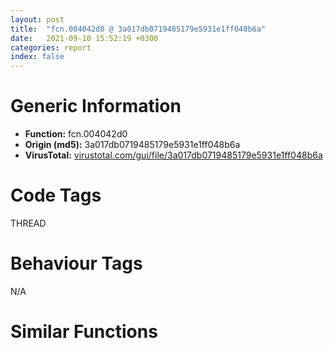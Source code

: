 ```yaml
---
layout: post
title:  "fcn.004042d0 @ 3a017db0719485179e5931e1ff048b6a"
date:   2021-09-10 15:52:19 +0300
categories: report
index: false
---
```


# Generic Information
- **Function:** fcn.004042d0
- **Origin (md5):** 3a017db0719485179e5931e1ff048b6a
- **VirusTotal:** [virustotal.com/gui/file/3a017db0719485179e5931e1ff048b6a][virustotal_ref]

# Code Tags
<span class="tag" id="THREAD">THREAD</span>


# Behaviour Tags
<span class="bhv-tag" id="na">N/A</span>

# Similar Functions
<script type="text/javascript" src="https://www.gstatic.com/charts/loader.js"></script>
<script type="text/javascript">

    google.charts.load('current', {'packages':['corechart']});
    google.charts.setOnLoadCallback(drawChart);

    function drawChart() {
    var data = new google.visualization.DataTable();
        data.addColumn('number', 'X');
        data.addColumn('number', 'Y');
        data.addColumn({type: 'string', role: 'tooltip', 'p': {'html': true}});
        data.addColumn({'type': 'string', 'role': 'style'});
        
        data.addRows([
    [-174.20196533203125, -40.38768005371094, '<b><a href="/report/fcn.004042d0@3a017db0719485179e5931e1ff048b6a">fcn.004042d0</a><br>@3a017db0719485179e5931e1ff048b6a</b><br>push ebp<br>mov ebp, esp<br>sub esp, 0x4c<br>mov eax, dword[0x49b06c]<br>xor eax, ebp<br>mov dword[ebp-4], eax<br>mov dword[ebp-0x34], ecx<br>call dword[sym.imp.KERNEL32.dll_GetCurrentThreadId]<br>mov dword[ebp-0x3c], eax<br>mov eax, dword[ebp-0x34]<br>add eax, 8<br>mov dword[ebp-0x40], eax<br>mov ecx, dword[ebp-0x40]<br>mov edx, dword[ecx]<br>mov dword[ebp-0x44], edx<br>mov eax, dword[ebp-0x3c]<br>cmp eax, dword[ebp-0x44]<br>jne 0x40430e<br>mov dword[ebp-0x38], 1<br>jmp 0x404315<br>mov dword[ebp-0x38], 0<br>movzx ecx, byte[ebp-0x38]<br>test ecx, ecx<br>je 0x404354<br>mov edx, dword[ebp-0x34]<br>mov eax, dword[edx+4]<br>add eax, 1<br>jne 0x404343<br>push str.boost::interprocess::spin_recursive_mutex_recursive_lock_overflow<br>lea ecx, [ebp-0x30]<br>call fcn.00402cf0<br>push 0x499d40<br>lea ecx, [ebp-0x30]<br>push ecx<br>call fcn.0045e624<br>mov edx, dword[ebp-0x34]<br>mov eax, dword[edx+4]<br>add eax, 1<br>mov ecx, dword[ebp-0x34]<br>mov dword[ecx+4], eax<br>jmp 0x404383<br>mov edx, dword[ebp-0x34]<br>push edx<br>call fcn.004200e0<br>add esp, 4<br>mov eax, dword[ebp-0x34]<br>add eax, 8<br>mov dword[ebp-0x48], eax<br>lea ecx, [ebp-0x3c]<br>mov dword[ebp-0x4c], ecx<br>mov edx, dword[ebp-0x48]<br>mov eax, dword[ebp-0x4c]<br>mov ecx, dword[eax]<br>mov dword[edx], ecx<br>mov edx, dword[ebp-0x34]<br>mov dword[edx+4], 1<br>mov ecx, dword[ebp-4]<br>xor ecx, ebp<br>call fcn.0045c716<br>mov esp, ebp<br>pop ebp<br>ret <br><eoc> ', 'point { fill-color: #e0440e; }'],
[53.50938034057617, -152.0179901123047, '<b><a href="/report/fcn.004042d0@da55f6ad71c51a7bfc62709434cb3d45">fcn.004042d0</a><br>@da55f6ad71c51a7bfc62709434cb3d45</b><br>push ebp<br>mov ebp, esp<br>sub esp, 0x4c<br>mov eax, dword[0x49b06c]<br>xor eax, ebp<br>mov dword[ebp-4], eax<br>mov dword[ebp-0x34], ecx<br>call dword[sym.imp.KERNEL32.dll_GetCurrentThreadId]<br>mov dword[ebp-0x3c], eax<br>mov eax, dword[ebp-0x34]<br>add eax, 8<br>mov dword[ebp-0x40], eax<br>mov ecx, dword[ebp-0x40]<br>mov edx, dword[ecx]<br>mov dword[ebp-0x44], edx<br>mov eax, dword[ebp-0x3c]<br>cmp eax, dword[ebp-0x44]<br>jne 0x40430e<br>mov dword[ebp-0x38], 1<br>jmp 0x404315<br>mov dword[ebp-0x38], 0<br>movzx ecx, byte[ebp-0x38]<br>test ecx, ecx<br>je 0x404354<br>mov edx, dword[ebp-0x34]<br>mov eax, dword[edx+4]<br>add eax, 1<br>jne 0x404343<br>push str.boost::interprocess::spin_recursive_mutex_recursive_lock_overflow<br>lea ecx, [ebp-0x30]<br>call fcn.00402cf0<br>push 0x499d40<br>lea ecx, [ebp-0x30]<br>push ecx<br>call fcn.0045e624<br>mov edx, dword[ebp-0x34]<br>mov eax, dword[edx+4]<br>add eax, 1<br>mov ecx, dword[ebp-0x34]<br>mov dword[ecx+4], eax<br>jmp 0x404383<br>mov edx, dword[ebp-0x34]<br>push edx<br>call fcn.004200e0<br>add esp, 4<br>mov eax, dword[ebp-0x34]<br>add eax, 8<br>mov dword[ebp-0x48], eax<br>lea ecx, [ebp-0x3c]<br>mov dword[ebp-0x4c], ecx<br>mov edx, dword[ebp-0x48]<br>mov eax, dword[ebp-0x4c]<br>mov ecx, dword[eax]<br>mov dword[edx], ecx<br>mov edx, dword[ebp-0x34]<br>mov dword[edx+4], 1<br>mov ecx, dword[ebp-4]<br>xor ecx, ebp<br>call fcn.0045c716<br>mov esp, ebp<br>pop ebp<br>ret <br><eoc> ', 'null'],
[-24.48457908630371, 148.3708038330078, '<b><a href="/report/fcn.004042d0@2a380710d2016aed75cfad6eacab1d1a">fcn.004042d0</a><br>@2a380710d2016aed75cfad6eacab1d1a</b><br>push ebp<br>mov ebp, esp<br>sub esp, 0x4c<br>mov eax, dword[0x49b06c]<br>xor eax, ebp<br>mov dword[ebp-4], eax<br>mov dword[ebp-0x34], ecx<br>call dword[sym.imp.KERNEL32.dll_GetCurrentThreadId]<br>mov dword[ebp-0x3c], eax<br>mov eax, dword[ebp-0x34]<br>add eax, 8<br>mov dword[ebp-0x40], eax<br>mov ecx, dword[ebp-0x40]<br>mov edx, dword[ecx]<br>mov dword[ebp-0x44], edx<br>mov eax, dword[ebp-0x3c]<br>cmp eax, dword[ebp-0x44]<br>jne 0x40430e<br>mov dword[ebp-0x38], 1<br>jmp 0x404315<br>mov dword[ebp-0x38], 0<br>movzx ecx, byte[ebp-0x38]<br>test ecx, ecx<br>je 0x404354<br>mov edx, dword[ebp-0x34]<br>mov eax, dword[edx+4]<br>add eax, 1<br>jne 0x404343<br>push str.boost::interprocess::spin_recursive_mutex_recursive_lock_overflow<br>lea ecx, [ebp-0x30]<br>call fcn.00402cf0<br>push 0x499d40<br>lea ecx, [ebp-0x30]<br>push ecx<br>call fcn.0045e624<br>mov edx, dword[ebp-0x34]<br>mov eax, dword[edx+4]<br>add eax, 1<br>mov ecx, dword[ebp-0x34]<br>mov dword[ecx+4], eax<br>jmp 0x404383<br>mov edx, dword[ebp-0x34]<br>push edx<br>call fcn.004200e0<br>add esp, 4<br>mov eax, dword[ebp-0x34]<br>add eax, 8<br>mov dword[ebp-0x48], eax<br>lea ecx, [ebp-0x3c]<br>mov dword[ebp-0x4c], ecx<br>mov edx, dword[ebp-0x48]<br>mov eax, dword[ebp-0x4c]<br>mov ecx, dword[eax]<br>mov dword[edx], ecx<br>mov edx, dword[ebp-0x34]<br>mov dword[edx+4], 1<br>mov ecx, dword[ebp-4]<br>xor ecx, ebp<br>call fcn.0045c716<br>mov esp, ebp<br>pop ebp<br>ret <br><eoc> ', 'null'],
[195.8022918701172, 56.811195373535156, '<b><a href="/report/fcn.004042d0@cd64783198de5872d050db281b6d529b">fcn.004042d0</a><br>@cd64783198de5872d050db281b6d529b</b><br>push ebp<br>mov ebp, esp<br>sub esp, 0x4c<br>mov eax, dword[0x49b06c]<br>xor eax, ebp<br>mov dword[ebp-4], eax<br>mov dword[ebp-0x34], ecx<br>call dword[sym.imp.KERNEL32.dll_GetCurrentThreadId]<br>mov dword[ebp-0x3c], eax<br>mov eax, dword[ebp-0x34]<br>add eax, 8<br>mov dword[ebp-0x40], eax<br>mov ecx, dword[ebp-0x40]<br>mov edx, dword[ecx]<br>mov dword[ebp-0x44], edx<br>mov eax, dword[ebp-0x3c]<br>cmp eax, dword[ebp-0x44]<br>jne 0x40430e<br>mov dword[ebp-0x38], 1<br>jmp 0x404315<br>mov dword[ebp-0x38], 0<br>movzx ecx, byte[ebp-0x38]<br>test ecx, ecx<br>je 0x404354<br>mov edx, dword[ebp-0x34]<br>mov eax, dword[edx+4]<br>add eax, 1<br>jne 0x404343<br>push str.boost::interprocess::spin_recursive_mutex_recursive_lock_overflow<br>lea ecx, [ebp-0x30]<br>call fcn.00402cf0<br>push 0x499d40<br>lea ecx, [ebp-0x30]<br>push ecx<br>call fcn.0045e624<br>mov edx, dword[ebp-0x34]<br>mov eax, dword[edx+4]<br>add eax, 1<br>mov ecx, dword[ebp-0x34]<br>mov dword[ecx+4], eax<br>jmp 0x404383<br>mov edx, dword[ebp-0x34]<br>push edx<br>call fcn.004200e0<br>add esp, 4<br>mov eax, dword[ebp-0x34]<br>add eax, 8<br>mov dword[ebp-0x48], eax<br>lea ecx, [ebp-0x3c]<br>mov dword[ebp-0x4c], ecx<br>mov edx, dword[ebp-0x48]<br>mov eax, dword[ebp-0x4c]<br>mov ecx, dword[eax]<br>mov dword[edx], ecx<br>mov edx, dword[ebp-0x34]<br>mov dword[edx+4], 1<br>mov ecx, dword[ebp-4]<br>xor ecx, ebp<br>call fcn.0045c716<br>mov esp, ebp<br>pop ebp<br>ret <br><eoc> ', 'null'],
[60.68839645385742, 40.74580001831055, '<b><a href="/report/fcn.004042d0@394c28c779b535ac47055481e5ab2427">fcn.004042d0</a><br>@394c28c779b535ac47055481e5ab2427</b><br>push ebp<br>mov ebp, esp<br>sub esp, 0x4c<br>mov eax, dword[0x49b06c]<br>xor eax, ebp<br>mov dword[ebp-4], eax<br>mov dword[ebp-0x34], ecx<br>call dword[sym.imp.KERNEL32.dll_GetCurrentThreadId]<br>mov dword[ebp-0x3c], eax<br>mov eax, dword[ebp-0x34]<br>add eax, 8<br>mov dword[ebp-0x40], eax<br>mov ecx, dword[ebp-0x40]<br>mov edx, dword[ecx]<br>mov dword[ebp-0x44], edx<br>mov eax, dword[ebp-0x3c]<br>cmp eax, dword[ebp-0x44]<br>jne 0x40430e<br>mov dword[ebp-0x38], 1<br>jmp 0x404315<br>mov dword[ebp-0x38], 0<br>movzx ecx, byte[ebp-0x38]<br>test ecx, ecx<br>je 0x404354<br>mov edx, dword[ebp-0x34]<br>mov eax, dword[edx+4]<br>add eax, 1<br>jne 0x404343<br>push str.boost::interprocess::spin_recursive_mutex_recursive_lock_overflow<br>lea ecx, [ebp-0x30]<br>call fcn.00402cf0<br>push 0x499d40<br>lea ecx, [ebp-0x30]<br>push ecx<br>call fcn.0045e624<br>mov edx, dword[ebp-0x34]<br>mov eax, dword[edx+4]<br>add eax, 1<br>mov ecx, dword[ebp-0x34]<br>mov dword[ecx+4], eax<br>jmp 0x404383<br>mov edx, dword[ebp-0x34]<br>push edx<br>call fcn.004200e0<br>add esp, 4<br>mov eax, dword[ebp-0x34]<br>add eax, 8<br>mov dword[ebp-0x48], eax<br>lea ecx, [ebp-0x3c]<br>mov dword[ebp-0x4c], ecx<br>mov edx, dword[ebp-0x48]<br>mov eax, dword[ebp-0x4c]<br>mov ecx, dword[eax]<br>mov dword[edx], ecx<br>mov edx, dword[ebp-0x34]<br>mov dword[edx+4], 1<br>mov ecx, dword[ebp-4]<br>xor ecx, ebp<br>call fcn.0045c716<br>mov esp, ebp<br>pop ebp<br>ret <br><eoc> ', 'null'],
[111.2451171875, 161.26370239257812, '<b><a href="/report/fcn.004042d0@47d4e089bbf62dab1a8f678bd32b173c">fcn.004042d0</a><br>@47d4e089bbf62dab1a8f678bd32b173c</b><br>push ebp<br>mov ebp, esp<br>sub esp, 0x4c<br>mov eax, dword[0x49b06c]<br>xor eax, ebp<br>mov dword[ebp-4], eax<br>mov dword[ebp-0x34], ecx<br>call dword[sym.imp.KERNEL32.dll_GetCurrentThreadId]<br>mov dword[ebp-0x3c], eax<br>mov eax, dword[ebp-0x34]<br>add eax, 8<br>mov dword[ebp-0x40], eax<br>mov ecx, dword[ebp-0x40]<br>mov edx, dword[ecx]<br>mov dword[ebp-0x44], edx<br>mov eax, dword[ebp-0x3c]<br>cmp eax, dword[ebp-0x44]<br>jne 0x40430e<br>mov dword[ebp-0x38], 1<br>jmp 0x404315<br>mov dword[ebp-0x38], 0<br>movzx ecx, byte[ebp-0x38]<br>test ecx, ecx<br>je 0x404354<br>mov edx, dword[ebp-0x34]<br>mov eax, dword[edx+4]<br>add eax, 1<br>jne 0x404343<br>push str.boost::interprocess::spin_recursive_mutex_recursive_lock_overflow<br>lea ecx, [ebp-0x30]<br>call fcn.00402cf0<br>push 0x499d40<br>lea ecx, [ebp-0x30]<br>push ecx<br>call fcn.0045e624<br>mov edx, dword[ebp-0x34]<br>mov eax, dword[edx+4]<br>add eax, 1<br>mov ecx, dword[ebp-0x34]<br>mov dword[ecx+4], eax<br>jmp 0x404383<br>mov edx, dword[ebp-0x34]<br>push edx<br>call fcn.004200e0<br>add esp, 4<br>mov eax, dword[ebp-0x34]<br>add eax, 8<br>mov dword[ebp-0x48], eax<br>lea ecx, [ebp-0x3c]<br>mov dword[ebp-0x4c], ecx<br>mov edx, dword[ebp-0x48]<br>mov eax, dword[ebp-0x4c]<br>mov ecx, dword[eax]<br>mov dword[edx], ecx<br>mov edx, dword[ebp-0x34]<br>mov dword[edx+4], 1<br>mov ecx, dword[ebp-4]<br>xor ecx, ebp<br>call fcn.0045c716<br>mov esp, ebp<br>pop ebp<br>ret <br><eoc> ', 'null'],
[-148.36868286132812, 93.06907653808594, '<b><a href="/report/fcn.004042d0@2f57463e398c8086d3043342f205d871">fcn.004042d0</a><br>@2f57463e398c8086d3043342f205d871</b><br>push ebp<br>mov ebp, esp<br>sub esp, 0x4c<br>mov eax, dword[0x49b06c]<br>xor eax, ebp<br>mov dword[ebp-4], eax<br>mov dword[ebp-0x34], ecx<br>call dword[sym.imp.KERNEL32.dll_GetCurrentThreadId]<br>mov dword[ebp-0x3c], eax<br>mov eax, dword[ebp-0x34]<br>add eax, 8<br>mov dword[ebp-0x40], eax<br>mov ecx, dword[ebp-0x40]<br>mov edx, dword[ecx]<br>mov dword[ebp-0x44], edx<br>mov eax, dword[ebp-0x3c]<br>cmp eax, dword[ebp-0x44]<br>jne 0x40430e<br>mov dword[ebp-0x38], 1<br>jmp 0x404315<br>mov dword[ebp-0x38], 0<br>movzx ecx, byte[ebp-0x38]<br>test ecx, ecx<br>je 0x404354<br>mov edx, dword[ebp-0x34]<br>mov eax, dword[edx+4]<br>add eax, 1<br>jne 0x404343<br>push str.boost::interprocess::spin_recursive_mutex_recursive_lock_overflow<br>lea ecx, [ebp-0x30]<br>call fcn.00402cf0<br>push 0x499d40<br>lea ecx, [ebp-0x30]<br>push ecx<br>call fcn.0045e624<br>mov edx, dword[ebp-0x34]<br>mov eax, dword[edx+4]<br>add eax, 1<br>mov ecx, dword[ebp-0x34]<br>mov dword[ecx+4], eax<br>jmp 0x404383<br>mov edx, dword[ebp-0x34]<br>push edx<br>call fcn.004200e0<br>add esp, 4<br>mov eax, dword[ebp-0x34]<br>add eax, 8<br>mov dword[ebp-0x48], eax<br>lea ecx, [ebp-0x3c]<br>mov dword[ebp-0x4c], ecx<br>mov edx, dword[ebp-0x48]<br>mov eax, dword[ebp-0x4c]<br>mov ecx, dword[eax]<br>mov dword[edx], ecx<br>mov edx, dword[ebp-0x34]<br>mov dword[edx+4], 1<br>mov ecx, dword[ebp-4]<br>xor ecx, ebp<br>call fcn.0045c716<br>mov esp, ebp<br>pop ebp<br>ret <br><eoc> ', 'null'],
[246.56297302246094, -63.413917541503906, '<b><a href="/report/fcn.004042d0@985d3a961f1a2ad37039ba25bf21c0ee">fcn.004042d0</a><br>@985d3a961f1a2ad37039ba25bf21c0ee</b><br>push ebp<br>mov ebp, esp<br>sub esp, 0x4c<br>mov eax, dword[0x49b06c]<br>xor eax, ebp<br>mov dword[ebp-4], eax<br>mov dword[ebp-0x34], ecx<br>call dword[sym.imp.KERNEL32.dll_GetCurrentThreadId]<br>mov dword[ebp-0x3c], eax<br>mov eax, dword[ebp-0x34]<br>add eax, 8<br>mov dword[ebp-0x40], eax<br>mov ecx, dword[ebp-0x40]<br>mov edx, dword[ecx]<br>mov dword[ebp-0x44], edx<br>mov eax, dword[ebp-0x3c]<br>cmp eax, dword[ebp-0x44]<br>jne 0x40430e<br>mov dword[ebp-0x38], 1<br>jmp 0x404315<br>mov dword[ebp-0x38], 0<br>movzx ecx, byte[ebp-0x38]<br>test ecx, ecx<br>je 0x404354<br>mov edx, dword[ebp-0x34]<br>mov eax, dword[edx+4]<br>add eax, 1<br>jne 0x404343<br>push str.boost::interprocess::spin_recursive_mutex_recursive_lock_overflow<br>lea ecx, [ebp-0x30]<br>call fcn.00402cf0<br>push 0x499d40<br>lea ecx, [ebp-0x30]<br>push ecx<br>call fcn.0045e624<br>mov edx, dword[ebp-0x34]<br>mov eax, dword[edx+4]<br>add eax, 1<br>mov ecx, dword[ebp-0x34]<br>mov dword[ecx+4], eax<br>jmp 0x404383<br>mov edx, dword[ebp-0x34]<br>push edx<br>call fcn.004200e0<br>add esp, 4<br>mov eax, dword[ebp-0x34]<br>add eax, 8<br>mov dword[ebp-0x48], eax<br>lea ecx, [ebp-0x3c]<br>mov dword[ebp-0x4c], ecx<br>mov edx, dword[ebp-0x48]<br>mov eax, dword[ebp-0x4c]<br>mov ecx, dword[eax]<br>mov dword[edx], ecx<br>mov edx, dword[ebp-0x34]<br>mov dword[edx+4], 1<br>mov ecx, dword[ebp-4]<br>xor ecx, ebp<br>call fcn.0045c716<br>mov esp, ebp<br>pop ebp<br>ret <br><eoc> ', 'null'],
[112.22321319580078, -57.30643081665039, '<b><a href="/report/fcn.004042d0@2dd6da6129e47fd72c5b6249eef16bbb">fcn.004042d0</a><br>@2dd6da6129e47fd72c5b6249eef16bbb</b><br>push ebp<br>mov ebp, esp<br>sub esp, 0x4c<br>mov eax, dword[0x49b06c]<br>xor eax, ebp<br>mov dword[ebp-4], eax<br>mov dword[ebp-0x34], ecx<br>call dword[sym.imp.KERNEL32.dll_GetCurrentThreadId]<br>mov dword[ebp-0x3c], eax<br>mov eax, dword[ebp-0x34]<br>add eax, 8<br>mov dword[ebp-0x40], eax<br>mov ecx, dword[ebp-0x40]<br>mov edx, dword[ecx]<br>mov dword[ebp-0x44], edx<br>mov eax, dword[ebp-0x3c]<br>cmp eax, dword[ebp-0x44]<br>jne 0x40430e<br>mov dword[ebp-0x38], 1<br>jmp 0x404315<br>mov dword[ebp-0x38], 0<br>movzx ecx, byte[ebp-0x38]<br>test ecx, ecx<br>je 0x404354<br>mov edx, dword[ebp-0x34]<br>mov eax, dword[edx+4]<br>add eax, 1<br>jne 0x404343<br>push str.boost::interprocess::spin_recursive_mutex_recursive_lock_overflow<br>lea ecx, [ebp-0x30]<br>call fcn.00402cf0<br>push 0x499d40<br>lea ecx, [ebp-0x30]<br>push ecx<br>call fcn.0045e624<br>mov edx, dword[ebp-0x34]<br>mov eax, dword[edx+4]<br>add eax, 1<br>mov ecx, dword[ebp-0x34]<br>mov dword[ecx+4], eax<br>jmp 0x404383<br>mov edx, dword[ebp-0x34]<br>push edx<br>call fcn.004200e0<br>add esp, 4<br>mov eax, dword[ebp-0x34]<br>add eax, 8<br>mov dword[ebp-0x48], eax<br>lea ecx, [ebp-0x3c]<br>mov dword[ebp-0x4c], ecx<br>mov edx, dword[ebp-0x48]<br>mov eax, dword[ebp-0x4c]<br>mov ecx, dword[eax]<br>mov dword[edx], ecx<br>mov edx, dword[ebp-0x34]<br>mov dword[edx+4], 1<br>mov ecx, dword[ebp-4]<br>xor ecx, ebp<br>call fcn.0045c716<br>mov esp, ebp<br>pop ebp<br>ret <br><eoc> ', 'null'],
[-47.23225784301758, 11.025379180908203, '<b><a href="/report/fcn.004042d0@f47bfed80cd39ec1aff63db618c8814f">fcn.004042d0</a><br>@f47bfed80cd39ec1aff63db618c8814f</b><br>push ebp<br>mov ebp, esp<br>sub esp, 0x4c<br>mov eax, dword[0x49b06c]<br>xor eax, ebp<br>mov dword[ebp-4], eax<br>mov dword[ebp-0x34], ecx<br>call dword[sym.imp.KERNEL32.dll_GetCurrentThreadId]<br>mov dword[ebp-0x3c], eax<br>mov eax, dword[ebp-0x34]<br>add eax, 8<br>mov dword[ebp-0x40], eax<br>mov ecx, dword[ebp-0x40]<br>mov edx, dword[ecx]<br>mov dword[ebp-0x44], edx<br>mov eax, dword[ebp-0x3c]<br>cmp eax, dword[ebp-0x44]<br>jne 0x40430e<br>mov dword[ebp-0x38], 1<br>jmp 0x404315<br>mov dword[ebp-0x38], 0<br>movzx ecx, byte[ebp-0x38]<br>test ecx, ecx<br>je 0x404354<br>mov edx, dword[ebp-0x34]<br>mov eax, dword[edx+4]<br>add eax, 1<br>jne 0x404343<br>push str.boost::interprocess::spin_recursive_mutex_recursive_lock_overflow<br>lea ecx, [ebp-0x30]<br>call fcn.00402cf0<br>push 0x499d40<br>lea ecx, [ebp-0x30]<br>push ecx<br>call fcn.0045e624<br>mov edx, dword[ebp-0x34]<br>mov eax, dword[edx+4]<br>add eax, 1<br>mov ecx, dword[ebp-0x34]<br>mov dword[ecx+4], eax<br>jmp 0x404383<br>mov edx, dword[ebp-0x34]<br>push edx<br>call fcn.004200e0<br>add esp, 4<br>mov eax, dword[ebp-0x34]<br>add eax, 8<br>mov dword[ebp-0x48], eax<br>lea ecx, [ebp-0x3c]<br>mov dword[ebp-0x4c], ecx<br>mov edx, dword[ebp-0x48]<br>mov eax, dword[ebp-0x4c]<br>mov ecx, dword[eax]<br>mov dword[edx], ecx<br>mov edx, dword[ebp-0x34]<br>mov dword[edx+4], 1<br>mov ecx, dword[ebp-4]<br>xor ecx, ebp<br>call fcn.0045c716<br>mov esp, ebp<br>pop ebp<br>ret <br><eoc> ', 'null'],
[-156.63644409179688, -171.61666870117188, '<b><a href="/report/fcn.004042d0@6f3954a480bef11309decb3759df55ad">fcn.004042d0</a><br>@6f3954a480bef11309decb3759df55ad</b><br>push ebp<br>mov ebp, esp<br>sub esp, 0x4c<br>mov eax, dword[0x49b06c]<br>xor eax, ebp<br>mov dword[ebp-4], eax<br>mov dword[ebp-0x34], ecx<br>call dword[sym.imp.KERNEL32.dll_GetCurrentThreadId]<br>mov dword[ebp-0x3c], eax<br>mov eax, dword[ebp-0x34]<br>add eax, 8<br>mov dword[ebp-0x40], eax<br>mov ecx, dword[ebp-0x40]<br>mov edx, dword[ecx]<br>mov dword[ebp-0x44], edx<br>mov eax, dword[ebp-0x3c]<br>cmp eax, dword[ebp-0x44]<br>jne 0x40430e<br>mov dword[ebp-0x38], 1<br>jmp 0x404315<br>mov dword[ebp-0x38], 0<br>movzx ecx, byte[ebp-0x38]<br>test ecx, ecx<br>je 0x404354<br>mov edx, dword[ebp-0x34]<br>mov eax, dword[edx+4]<br>add eax, 1<br>jne 0x404343<br>push str.boost::interprocess::spin_recursive_mutex_recursive_lock_overflow<br>lea ecx, [ebp-0x30]<br>call fcn.00402cf0<br>push 0x499d40<br>lea ecx, [ebp-0x30]<br>push ecx<br>call fcn.0045e624<br>mov edx, dword[ebp-0x34]<br>mov eax, dword[edx+4]<br>add eax, 1<br>mov ecx, dword[ebp-0x34]<br>mov dword[ecx+4], eax<br>jmp 0x404383<br>mov edx, dword[ebp-0x34]<br>push edx<br>call fcn.004200e0<br>add esp, 4<br>mov eax, dword[ebp-0x34]<br>add eax, 8<br>mov dword[ebp-0x48], eax<br>lea ecx, [ebp-0x3c]<br>mov dword[ebp-0x4c], ecx<br>mov edx, dword[ebp-0x48]<br>mov eax, dword[ebp-0x4c]<br>mov ecx, dword[eax]<br>mov dword[edx], ecx<br>mov edx, dword[ebp-0x34]<br>mov dword[edx+4], 1<br>mov ecx, dword[ebp-4]<br>xor ecx, ebp<br>call fcn.0045c716<br>mov esp, ebp<br>pop ebp<br>ret <br><eoc> ', 'null'],
[-44.9112663269043, -99.53998565673828, '<b><a href="/report/fcn.004042d0@83f49824bfe7c3c24f4b74a2ba6ab65b">fcn.004042d0</a><br>@83f49824bfe7c3c24f4b74a2ba6ab65b</b><br>push ebp<br>mov ebp, esp<br>sub esp, 0x4c<br>mov eax, dword[0x49b06c]<br>xor eax, ebp<br>mov dword[ebp-4], eax<br>mov dword[ebp-0x34], ecx<br>call dword[sym.imp.KERNEL32.dll_GetCurrentThreadId]<br>mov dword[ebp-0x3c], eax<br>mov eax, dword[ebp-0x34]<br>add eax, 8<br>mov dword[ebp-0x40], eax<br>mov ecx, dword[ebp-0x40]<br>mov edx, dword[ecx]<br>mov dword[ebp-0x44], edx<br>mov eax, dword[ebp-0x3c]<br>cmp eax, dword[ebp-0x44]<br>jne 0x40430e<br>mov dword[ebp-0x38], 1<br>jmp 0x404315<br>mov dword[ebp-0x38], 0<br>movzx ecx, byte[ebp-0x38]<br>test ecx, ecx<br>je 0x404354<br>mov edx, dword[ebp-0x34]<br>mov eax, dword[edx+4]<br>add eax, 1<br>jne 0x404343<br>push str.boost::interprocess::spin_recursive_mutex_recursive_lock_overflow<br>lea ecx, [ebp-0x30]<br>call fcn.00402cf0<br>push 0x499d40<br>lea ecx, [ebp-0x30]<br>push ecx<br>call fcn.0045e624<br>mov edx, dword[ebp-0x34]<br>mov eax, dword[edx+4]<br>add eax, 1<br>mov ecx, dword[ebp-0x34]<br>mov dword[ecx+4], eax<br>jmp 0x404383<br>mov edx, dword[ebp-0x34]<br>push edx<br>call fcn.004200e0<br>add esp, 4<br>mov eax, dword[ebp-0x34]<br>add eax, 8<br>mov dword[ebp-0x48], eax<br>lea ecx, [ebp-0x3c]<br>mov dword[ebp-0x4c], ecx<br>mov edx, dword[ebp-0x48]<br>mov eax, dword[ebp-0x4c]<br>mov ecx, dword[eax]<br>mov dword[edx], ecx<br>mov edx, dword[ebp-0x34]<br>mov dword[edx+4], 1<br>mov ecx, dword[ebp-4]<br>xor ecx, ebp<br>call fcn.0045c716<br>mov esp, ebp<br>pop ebp<br>ret <br><eoc> ', 'null'],
[88.07544708251953, -276.046875, '<b><a href="/report/fcn.004042d0@ce2d7db52a4e79f76ce765b07f5eead2">fcn.004042d0</a><br>@ce2d7db52a4e79f76ce765b07f5eead2</b><br>push ebp<br>mov ebp, esp<br>sub esp, 0x4c<br>mov eax, dword[0x49b06c]<br>xor eax, ebp<br>mov dword[ebp-4], eax<br>mov dword[ebp-0x34], ecx<br>call dword[sym.imp.KERNEL32.dll_GetCurrentThreadId]<br>mov dword[ebp-0x3c], eax<br>mov eax, dword[ebp-0x34]<br>add eax, 8<br>mov dword[ebp-0x40], eax<br>mov ecx, dword[ebp-0x40]<br>mov edx, dword[ecx]<br>mov dword[ebp-0x44], edx<br>mov eax, dword[ebp-0x3c]<br>cmp eax, dword[ebp-0x44]<br>jne 0x40430e<br>mov dword[ebp-0x38], 1<br>jmp 0x404315<br>mov dword[ebp-0x38], 0<br>movzx ecx, byte[ebp-0x38]<br>test ecx, ecx<br>je 0x404354<br>mov edx, dword[ebp-0x34]<br>mov eax, dword[edx+4]<br>add eax, 1<br>jne 0x404343<br>push str.boost::interprocess::spin_recursive_mutex_recursive_lock_overflow<br>lea ecx, [ebp-0x30]<br>call fcn.00402cf0<br>push 0x499d40<br>lea ecx, [ebp-0x30]<br>push ecx<br>call fcn.0045e624<br>mov edx, dword[ebp-0x34]<br>mov eax, dword[edx+4]<br>add eax, 1<br>mov ecx, dword[ebp-0x34]<br>mov dword[ecx+4], eax<br>jmp 0x404383<br>mov edx, dword[ebp-0x34]<br>push edx<br>call fcn.004200e0<br>add esp, 4<br>mov eax, dword[ebp-0x34]<br>add eax, 8<br>mov dword[ebp-0x48], eax<br>lea ecx, [ebp-0x3c]<br>mov dword[ebp-0x4c], ecx<br>mov edx, dword[ebp-0x48]<br>mov eax, dword[ebp-0x4c]<br>mov ecx, dword[eax]<br>mov dword[edx], ecx<br>mov edx, dword[ebp-0x34]<br>mov dword[edx+4], 1<br>mov ecx, dword[ebp-4]<br>xor ecx, ebp<br>call fcn.0045c716<br>mov esp, ebp<br>pop ebp<br>ret <br><eoc> ', 'null'],
[185.583251953125, -179.503662109375, '<b><a href="/report/fcn.004056f0@2fcce874fb2a3a396274d2df89c397e3">fcn.004056f0</a><br>@2fcce874fb2a3a396274d2df89c397e3</b><br>push ebp<br>mov ebp, esp<br>sub esp, 0x4c<br>mov eax, dword[0x4ad06c]<br>xor eax, ebp<br>mov dword[ebp-4], eax<br>mov dword[ebp-0x34], ecx<br>call dword[sym.imp.KERNEL32.dll_GetCurrentThreadId]<br>mov dword[ebp-0x3c], eax<br>mov eax, dword[ebp-0x34]<br>add eax, 8<br>mov dword[ebp-0x40], eax<br>mov ecx, dword[ebp-0x40]<br>mov edx, dword[ecx]<br>mov dword[ebp-0x44], edx<br>mov eax, dword[ebp-0x3c]<br>cmp eax, dword[ebp-0x44]<br>jne 0x40572e<br>mov dword[ebp-0x38], 1<br>jmp 0x405735<br>mov dword[ebp-0x38], 0<br>movzx ecx, byte[ebp-0x38]<br>test ecx, ecx<br>je 0x405774<br>mov edx, dword[ebp-0x34]<br>mov eax, dword[edx+4]<br>add eax, 1<br>jne 0x405763<br>push str.boost::interprocess::spin_recursive_mutex_recursive_lock_overflow<br>lea ecx, [ebp-0x30]<br>call fcn.00403cc0<br>push 0x4ac35c<br>lea ecx, [ebp-0x30]<br>push ecx<br>call fcn.0046e104<br>mov edx, dword[ebp-0x34]<br>mov eax, dword[edx+4]<br>add eax, 1<br>mov ecx, dword[ebp-0x34]<br>mov dword[ecx+4], eax<br>jmp 0x4057a3<br>mov edx, dword[ebp-0x34]<br>push edx<br>call fcn.00423c70<br>add esp, 4<br>mov eax, dword[ebp-0x34]<br>add eax, 8<br>mov dword[ebp-0x48], eax<br>lea ecx, [ebp-0x3c]<br>mov dword[ebp-0x4c], ecx<br>mov edx, dword[ebp-0x48]<br>mov eax, dword[ebp-0x4c]<br>mov ecx, dword[eax]<br>mov dword[edx], ecx<br>mov edx, dword[ebp-0x34]<br>mov dword[edx+4], 1<br>mov ecx, dword[ebp-4]<br>xor ecx, ebp<br>call fcn.0046c1ab<br>mov esp, ebp<br>pop ebp<br>ret <br><eoc> ', 'null'],
[-45.81180191040039, -242.9088897705078, '<b><a href="/report/fcn.004042d0@125511dc58d9fe5b15e0562013727778">fcn.004042d0</a><br>@125511dc58d9fe5b15e0562013727778</b><br>push ebp<br>mov ebp, esp<br>sub esp, 0x4c<br>mov eax, dword[0x49b06c]<br>xor eax, ebp<br>mov dword[ebp-4], eax<br>mov dword[ebp-0x34], ecx<br>call dword[sym.imp.KERNEL32.dll_GetCurrentThreadId]<br>mov dword[ebp-0x3c], eax<br>mov eax, dword[ebp-0x34]<br>add eax, 8<br>mov dword[ebp-0x40], eax<br>mov ecx, dword[ebp-0x40]<br>mov edx, dword[ecx]<br>mov dword[ebp-0x44], edx<br>mov eax, dword[ebp-0x3c]<br>cmp eax, dword[ebp-0x44]<br>jne 0x40430e<br>mov dword[ebp-0x38], 1<br>jmp 0x404315<br>mov dword[ebp-0x38], 0<br>movzx ecx, byte[ebp-0x38]<br>test ecx, ecx<br>je 0x404354<br>mov edx, dword[ebp-0x34]<br>mov eax, dword[edx+4]<br>add eax, 1<br>jne 0x404343<br>push str.boost::interprocess::spin_recursive_mutex_recursive_lock_overflow<br>lea ecx, [ebp-0x30]<br>call fcn.00402cf0<br>push 0x499d40<br>lea ecx, [ebp-0x30]<br>push ecx<br>call fcn.0045e624<br>mov edx, dword[ebp-0x34]<br>mov eax, dword[edx+4]<br>add eax, 1<br>mov ecx, dword[ebp-0x34]<br>mov dword[ecx+4], eax<br>jmp 0x404383<br>mov edx, dword[ebp-0x34]<br>push edx<br>call fcn.004200e0<br>add esp, 4<br>mov eax, dword[ebp-0x34]<br>add eax, 8<br>mov dword[ebp-0x48], eax<br>lea ecx, [ebp-0x3c]<br>mov dword[ebp-0x4c], ecx<br>mov edx, dword[ebp-0x48]<br>mov eax, dword[ebp-0x4c]<br>mov ecx, dword[eax]<br>mov dword[edx], ecx<br>mov edx, dword[ebp-0x34]<br>mov dword[edx+4], 1<br>mov ecx, dword[ebp-4]<br>xor ecx, ebp<br>call fcn.0045c716<br>mov esp, ebp<br>pop ebp<br>ret <br><eoc> ', 'null'],

        ]);

    var options = {
        title: 'Similarity Plot',
        legend: 'none',
        colors: ['#dedbd9', '#e6693e', '#ec8f6e', '#f3b49f', '#f6c7b6'],
        tooltip: {isHtml: true, trigger: 'both'},
        explorer: {
        actions: ["dragToZoom", "rightClickToReset"],
        },
        chartArea: {
        width: '80%',
        height: '80%'
        },
        width: '100%',
        height: '100%'
    };

    var chart = new google.visualization.ScatterChart(document.getElementById('chart_div'));

    chart.draw(data, options);
    }
    
</script>


<div id="chart_div" style="width: 100%px; height: 100%;"></div>

# Disassembled Code
{% highlight nasm %}

push ebp
mov ebp, esp
sub esp, 0x4c
mov eax, dword[0x49b06c]
xor eax, ebp
mov dword[ebp-4], eax
mov dword[ebp-0x34], ecx
call dword[sym.imp.KERNEL32.dll_GetCurrentThreadId]
mov dword[ebp-0x3c], eax
mov eax, dword[ebp-0x34]
add eax, 8
mov dword[ebp-0x40], eax
mov ecx, dword[ebp-0x40]
mov edx, dword[ecx]
mov dword[ebp-0x44], edx
mov eax, dword[ebp-0x3c]
cmp eax, dword[ebp-0x44]
jne 0x40430e
mov dword[ebp-0x38], 1
jmp 0x404315
mov dword[ebp-0x38], 0
movzx ecx, byte[ebp-0x38]
test ecx, ecx
je 0x404354
mov edx, dword[ebp-0x34]
mov eax, dword[edx+4]
add eax, 1
jne 0x404343
push str.boost::interprocess::spin_recursive_mutex_recursive_lock_overflow
lea ecx, [ebp-0x30]
call fcn.00402cf0
push 0x499d40
lea ecx, [ebp-0x30]
push ecx
call fcn.0045e624
mov edx, dword[ebp-0x34]
mov eax, dword[edx+4]
add eax, 1
mov ecx, dword[ebp-0x34]
mov dword[ecx+4], eax
jmp 0x404383
mov edx, dword[ebp-0x34]
push edx
call fcn.004200e0
add esp, 4
mov eax, dword[ebp-0x34]
add eax, 8
mov dword[ebp-0x48], eax
lea ecx, [ebp-0x3c]
mov dword[ebp-0x4c], ecx
mov edx, dword[ebp-0x48]
mov eax, dword[ebp-0x4c]
mov ecx, dword[eax]
mov dword[edx], ecx
mov edx, dword[ebp-0x34]
mov dword[edx+4], 1
mov ecx, dword[ebp-4]
xor ecx, ebp
call fcn.0045c716
mov esp, ebp
pop ebp
ret

{% endhighlight %}

[virustotal_ref]: https://www.virustotal.com/gui/file/3a017db0719485179e5931e1ff048b6a